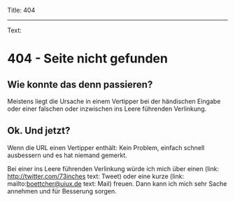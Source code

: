 Title: 404

----

Text:

# 404 - Seite nicht gefunden

## Wie konnte das denn passieren?

Meistens liegt die Ursache in einem Vertipper bei der händischen Eingabe oder einer falschen oder  inzwischen ins Leere führenden Verlinkung.

## Ok. Und jetzt?

Wenn die URL einen Vertipper enthält: Kein Problem, einfach schnell ausbessern und es hat niemand gemerkt.

Bei einer ins Leere führenden Verlinkung würde ich mich über einen (link: http://twitter.com/73inches text: Tweet) oder eine kurze (link: mailto:boettcher@uiux.de text: Mail) freuen. Dann kann ich mich sehr Sache annehmen und für Besserung sorgen.